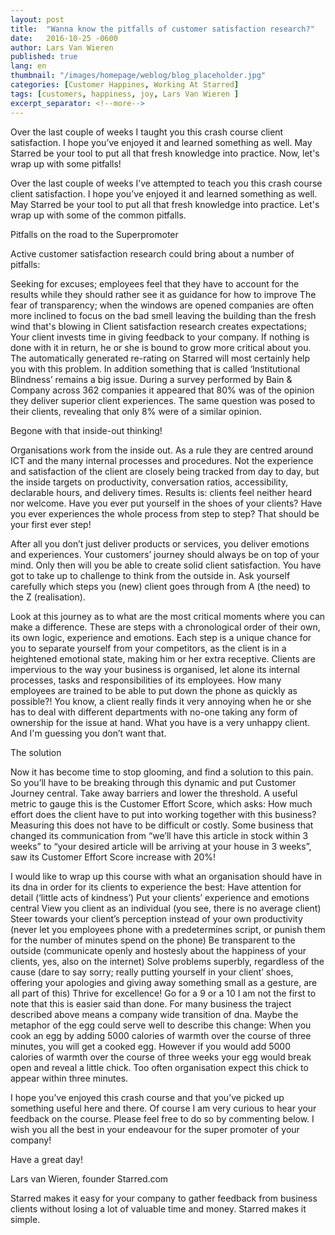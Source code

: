 ```yaml
---
layout: post
title:  "Wanna know the pitfalls of customer satisfaction research?"
date:   2016-10-25 -0600
author: Lars Van Wieren
published: true
lang: en
thumbnail: "/images/homepage/weblog/blog_placeholder.jpg"
categories: [Customer Happines, Working At Starred]
tags: [customers, happiness, joy, Lars Van Wieren ]
excerpt_separator: <!--more-->
---
```


Over the last couple of weeks I taught you this crash course client satisfaction. I hope you’ve enjoyed it and learned something as well. May Starred be your tool to put all that fresh knowledge into practice. Now, let's wrap up with some pitfalls!

<!--more-->

Over the last couple of weeks I’ve attempted to teach you this crash course client satisfaction. I hope you’ve enjoyed it and learned something as well. May Starred be your tool to put all that fresh knowledge into practice. Let's wrap up with some of the common pitfalls.

Pitfalls on the road to the Superpromoter

Active customer satisfaction research could bring about a number of pitfalls:

Seeking for excuses; employees feel that they have to account for the results while they should rather see it as guidance for how to improve
The fear of transparency; when the windows are opened companies are often more inclined to focus on the bad smell leaving the building than the fresh wind that's blowing in
Client satisfaction research creates expectations; Your client invests time in giving feedback to your company. If nothing is done with it in return, he or she is bound to grow more critical about you. The automatically generated re-rating on Starred will most certainly help you with this problem.
In addition something that is called ‘Institutional Blindness’ remains a big issue. During a survey performed by Bain & Company across 362 companies it appeared that 80% was of the opinion they deliver superior client experiences. The same question was posed to their clients, revealing that only 8% were of a similar opinion.

Begone with that inside-out thinking!

Organisations work from the inside out. As a rule they are centred around ICT and the many internal processes and procedures. Not the experience and satisfaction of the client are closely being tracked from day to day, but the inside targets on productivity, conversation ratios, accessibility, declarable hours, and delivery times. Results is: clients feel neither heard nor welcome. Have you ever put yourself in the shoes of your clients? Have you ever experiences the whole process from step to step? That should be your first ever step!

After all you don’t just deliver products or services, you deliver emotions and experiences. Your customers’ journey should always be on top of your mind. Only then will you be able to create solid client satisfaction. You have got to take up to challenge to think from the outside in. Ask yourself carefully which steps you (new) client goes through from A (the need) to the Z (realisation).

Look at this journey as to what are the most critical moments where you can make a difference. These are steps with a chronological order of their own, its own logic, experience and emotions. Each step is a unique chance for you to separate yourself from your competitors, as the client is in a heightened emotional state, making him or her extra receptive. Clients are impervious to the way your business is organised, let alone its internal processes, tasks and responsibilities of its employees. How many employees are trained to be able to put down the phone as quickly as possible?! You know, a client really finds it very annoying when he or she has to deal with different departments with no-one taking any form of ownership for the issue at hand. What you have is a very unhappy client. And I'm guessing you don’t want that.

The solution

Now it has become time to stop glooming, and find a solution to this pain. So you’ll have to be breaking through this dynamic and put Customer Journey central. Take away barriers and lower the threshold. A useful metric to gauge this is the Customer Effort Score, which asks: How much effort does the client have to put into working together with this business? Measuring this does not have to be difficult or costly. Some business that changed its communication from “we’ll have this article in stock within 3 weeks” to “your desired article will be arriving at your house in 3 weeks”, saw its Customer Effort Score increase with 20%! 

I would like to wrap up this course with what an organisation should have in its dna in order for its clients to experience the best:
Have attention for detail (‘little acts of kindness’)
Put your clients’ experience and emotions central
View you client as an individual (you see, there is no average client)
Steer towards your client’s perception instead of your own productivity (never let you employees phone with a predetermines script, or punish them for the number of minutes spend on the phone)
Be transparent to the outside (communicate openly and hostesly about the happiness of your clients, yes, also on the internet)
Solve problems superbly, regardless of the cause (dare to say sorry; really putting yourself in your client’ shoes, offering your apologies and giving away something small as a gesture, are all part of this)
Thrive for excellence! Go for a 9 or a 10
I am not the first to note that this is easier said than done. For many business the traject described above means a company wide transition of dna. Maybe the metaphor of the egg could serve well to describe this change: When you cook an egg by adding 5000 calories of warmth over the course of three minutes, you will get a cooked egg. However if you would add 5000 calories of warmth over the course of three weeks your egg would break open and reveal a little chick. Too often organisation expect this chick to appear within three minutes.

I hope you’ve enjoyed this crash course and that you’ve picked up something useful here and there. Of course I am very curious to hear your feedback on the course. Please feel free to do so by commenting below. I wish you all the best in your endeavour for the super promoter of your company!

Have a great day!

Lars van Wieren, founder Starred.com

Starred makes it easy for your company to gather feedback from business clients without losing a lot of valuable time and money. Starred makes it simple.
